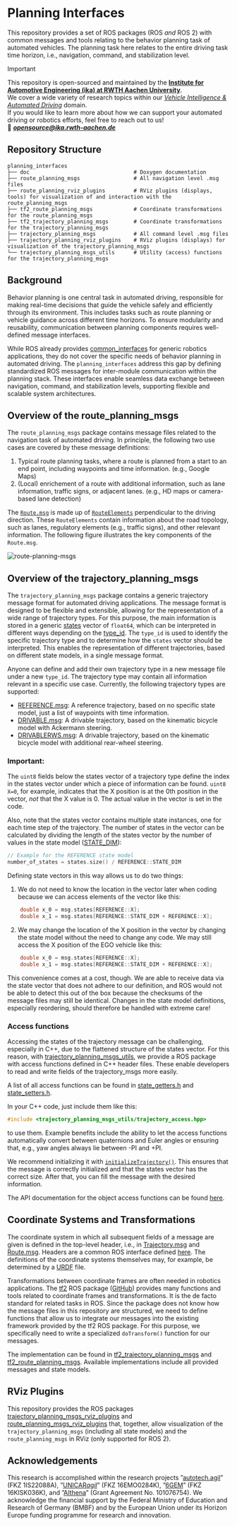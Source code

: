 # Planning Interfaces

This repository provides a set of ROS packages (ROS *and* ROS 2) with common messages and tools relating to the behavior planning task of automated vehicles. The planning task here relates to the entire driving task time horizon, i.e., navigation, command, and stabilization level.

> [!IMPORTANT]  
> This repository is open-sourced and maintained by the [**Institute for Automotive Engineering (ika) at RWTH Aachen University**](https://www.ika.rwth-aachen.de/).  
> We cover a wide variety of research topics within our [*Vehicle Intelligence & Automated Driving*](https://www.ika.rwth-aachen.de/en/competences/fields-of-research/vehicle-intelligence-automated-driving.html) domain.  
> If you would like to learn more about how we can support your automated driving or robotics efforts, feel free to reach out to us!  
> :email: ***opensource@ika.rwth-aachen.de***

## Repository Structure

```
planning_interfaces
├── doc                                 # Doxygen documentation
├── route_planning_msgs                 # All navigation level .msg files
├── route_planning_rviz_plugins         # RViz plugins (displays, tools) for visualization of and interaction with the route_planning_msgs
├── tf2_route_planning_msgs             # Coordinate transformations for the route_planning_msgs
├── tf2_trajectory_planning_msgs        # Coordinate transformations for the trajectory_planning_msgs
├── trajectory_planning_msgs            # All command level .msg files
├── trajectory_planning_rviz_plugins    # RViz plugins (displays) for visualization of the trajectory_planning_msgs
└── trajectory_planning_msgs_utils      # Utility (access) functions for the trajectory_planning_msgs
```

## Background

Behavior planning is one central task in automated driving, responsible for making real-time decisions that guide the vehicle safely and efficiently through its environment. This includes tasks such as route planning or vehicle guidance across different time horizons. To ensure modularity and reusability, communication between planning components requires well-defined message interfaces.

While ROS already provides [common_interfaces](https://github.com/ros2/common_interfaces) for generic robotics applications, they do not cover the specific needs of behavior planning in automated driving. The `planning_interfaces` address this gap by defining standardized ROS messages for inter-module communication within the planning stack. These interfaces enable seamless data exchange between navigation, command, and stabilization levels, supporting flexible and scalable system architectures.

## Overview of the route_planning_msgs
The `route_planning_msgs` package contains message files related to the navigation task of automated driving. In principle, the following two use cases are covered by these message definitions:
1. Typical route planning tasks, where a route is planned from a start to an end point, including waypoints and time information. (e.g., Google Maps)
2. (Local) enrichement of a route with additional information, such as lane information, traffic signs, or adjacent lanes. (e.g., HD maps or camera-based lane detection)

The [`Route.msg`](route_planning_msgs/msg/Route.msg) is made up of [`RouteElements`](route_planning_msgs/msg/RouteElement.msg) perpendicular to the driving direction. These `RouteElements` contain information about the road topology, such as lanes, regulatory elements (e.g., traffic signs), and other relevant information. The following figure illustrates the key components of the `Route.msg`.

![route-planning-msgs](assets/route_planning_msgs.png)


## Overview of the trajectory_planning_msgs

The `trajectory_planning_msgs` package contains a generic trajectory message format for automated driving applications. The message format is designed to be flexible and extensible, allowing for the representation of a wide range of trajectory types. For this purpose, the main information is stored in a generic [states](trajectory_planning_msgs/msg/Trajectory.msg#L10) vector of `float64`, which can be interpreted in different ways depending on the [type_id](trajectory_planning_msgs/msg/Trajectory.msg#L10). The `type_id` is used to identify the specific trajectory type and to determine how the `states` vector should be interpreted. This enables the representation of different trajectories, based on different state models, in a single message format.

Anyone can define and add their own trajectory type in a new message file under a new `type_id`. The trajectory type may contain all information relevant in a specific use case. Currently, the following trajectory types are supported:
- [REFERENCE.msg](trajectory_planning_msgs/msg/REFERENCE.msg): A reference trajectory, based on no specific state model, just a list of waypoints with time information.
- [DRIVABLE.msg](trajectory_planning_msgs/msg/DRIVABLE.msg): A drivable trajectory, based on the kinematic bicycle model with Ackermann steering.
- [DRIVABLERWS.msg](trajectory_planning_msgs/msg/DRIVABLERWS.msg): A drivable trajectory, based on the kinematic bicycle model with additional rear-wheel steering.

### Important:

The `uint8` fields below the states vector of a trajectory type define the index in the states vector under which a piece of information can be found. `uint8 X=0`, for example, indicates that the X position is at the 0th position in the vector, *not* that the X value is 0. The actual value in the vector is set in the code.

Also, note that the states vector contains multiple state instances, one for each time step of the trajectory. The number of states in the vector can be calculated by dividing the length of the states vector by the number of values in the state model ([STATE_DIM](trajectory_planning_msgs/msg/REFERENCE.msg#5)):
```cpp
// Example for the REFERENCE state model
number_of_states = states.size() / REFERENCE::STATE_DIM
```

Defining state vectors in this way allows us to do two things:

1. We do not need to know the location in the vector later when coding because we can access elements of the vector like this:
```cpp
    double x_0 = msg.states[REFERENCE::X];
    double x_1 = msg.states[REFERENCE::STATE_DIM + REFERENCE::X];
```

2. We may change the location of the X position in the vector by changing the state model without the need to change any code. We may still access the X position of the EGO vehicle like this:
```cpp
    double x_0 = msg.states[REFERENCE::X];
    double x_1 = msg.states[REFERENCE::STATE_DIM + REFERENCE::X];
```

This convenience comes at a cost, though. We are able to receive data via the state vector that does not adhere to our definition, and ROS would not be able to detect this out of the box because the checksums of the message files may still be identical. Changes in the state model definitions, especially reordering, should therefore be handled with extreme care!

### Access functions

Accessing the states of the trajectory message can be challenging, especially in C++, due to the flattened structure of the states vector. For this reason, with [trajectory_planning_msgs_utils](trajectory_planning_msgs_utils), we provide a ROS package with access functions defined in C++ header files. These enable developers to read and write fields of the trajectory_msgs more easily.

A list of all access functions can be found in [state_getters.h](trajectory_planning_msgs_utils/include/trajectory_planning_msgs_utils/impl/state_getters.h) and [state_setters.h](trajectory_planning_msgs_utils/include/trajectory_planning_msgs_utils/impl/state_setters.h).

In your C++ code, just include them like this:

```cpp
#include <trajectory_planning_msgs_utils/trajectory_access.hpp>
```

to use them. Example benefits include the ability to let the access functions automatically convert between quaternions and Euler angles or ensuring that, e.g., yaw angles always lie between -PI and +PI.

We recommend initializing it with [`initializeTrajectory()`](trajectory_planning_msgs_utils/include/trajectory_planning_msgs_utils/impl/init.h#L18). This ensures that the message is correctly initialized and that the states vector has the correct size. After that, you can fill the message with the desired information.

The API documentation for the object access functions can be found [here](https://ika-rwth-aachen.github.io/planning_interfaces).

## Coordinate Systems and Transformations

The coordinate system in which all subsequent fields of a message are given is defined in the top-level header, i.e., in [Trajectory.msg](trajectory_planning_msgs/msg/Trajectory.msg#L1) and [Route.msg](route_planning_msgs/msg/Route.msg#L1). Headers are a common ROS interface defined [here](https://github.com/ros2/common_interfaces/blob/rolling/std_msgs/msg/Header.msg). The definitions of the coordinate systems themselves may, for example, be determined by a [URDF](https://docs.ros.org/en/iron/Tutorials/Intermediate/URDF/URDF-Main.html) file.

Transformations between coordinate frames are often needed in robotics applications. The [tf2](http://wiki.ros.org/tf2) ROS package ([GitHub](https://github.com/ros2/geometry2)) provides many functions and tools related to coordinate frames and transformations. It is the de facto standard for related tasks in ROS. Since the package does not know how the message files in this repository are structured, we need to define functions that allow us to integrate our messages into the existing framework provided by the tf2 ROS package. For this purpose, we specifically need to write a specialized `doTransform()` function for our messages.

The implementation can be found in [tf2_trajectory_planning_msgs](tf2_trajectory_planning_msgs) and [tf2_route_planning_msgs](tf2_route_planning_msgs). Available implementations include all provided messages and state models.

## RViz Plugins

This repository provides the ROS packages [trajectory_planning_msgs_rviz_plugins](trajectory_planning_msgs_rviz_plugins) and [route_planning_msgs_rviz_plugins](route_planning_msgs_rviz_plugins) that, together, allow visualization of the `trajectory_planning_msgs` (including all state models) and the `route_planning_msgs` in RViz (only supported for ROS 2).

## Acknowledgements

This research is accomplished within the research projects ”[autotech.agil](https://www.autotechagil.de/)” (FKZ 1IS22088A), ”[UNICAR*agil*](https://www.unicaragil.de/en/)” (FKZ 16EMO0284K), ”[6GEM](https://www.6gem.de/en/)” (FKZ 16KISK036K), and ”[AIthena](https://aithena.eu/)” (Grant Agreement No. 101076754). We acknowledge the financial support by the Federal Ministry of Education and Research of Germany (BMBF) and by the European Union under its Horizon Europe funding programme for research and innovation.